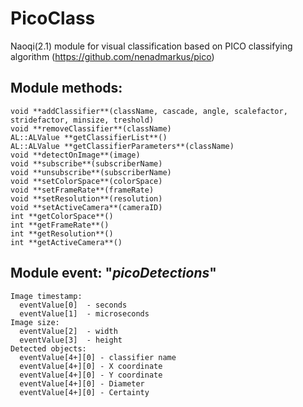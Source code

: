 # PicoClass

Naoqi(2.1) module for visual classification based on PICO classifying algorithm (https://github.com/nenadmarkus/pico)

## Module methods:
    void **addClassifier**(className, cascade, angle, scalefactor, stridefactor, minsize, treshold)   
    void **removeClassifier**(className)  
    AL::ALValue **getClassifierList**()  
    AL::ALValue **getClassifierParameters**(className)  
    void **detectOnImage**(image)  
    void **subscribe**(subscriberName) 
    void **unsubscribe**(subscriberName)
    void **setColorSpace**(colorSpace)  
    void **setFrameRate**(frameRate)  
    void **setResolution**(resolution)  
    void **setActiveCamera**(cameraID)  
    int **getColorSpace**()  
    int **getFrameRate**() 
    int **getResolution**() 
    int **getActiveCamera**()

## Module event:  "*picoDetections*"
    Image timestamp:
      eventValue[0]  - seconds
      eventValue[1]  - microseconds
    Image size:
      eventValue[2]  - width
      eventValue[3]  - height
    Detected objects:
      eventValue[4+][0] - classifier name
      eventValue[4+][0] - X coordinate
      eventValue[4+][0] - Y coordinate
      eventValue[4+][0] - Diameter
      eventValue[4+][0] - Certainty
